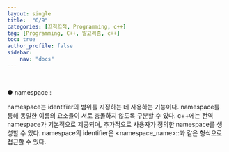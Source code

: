 ```yaml
---
layout: single
title:  "6/9"
categories: [끄적끄적, Programming, c++]
tag: [Programming, C++, 알고리즘, c++]
toc: true
author_profile: false
sidebar:
    nav: "docs"
---
```


﻿

● namespace :

namespace는 identifier의 범위를 지정하는 데 사용하는 기능이다. namespace를 통해 동일한 이름의 요소들이 서로 충돌하지 않도록 구분할 수 있다. c++에는 전역 namespace가 기본적으로 제공되며, 추가적으로 사용자가 정의한 namespace를 생성할 수 있다. namespace의 identifier은 <namespace_name>::<identifier>과 같은 형식으로 접근할 수 있다.

﻿
